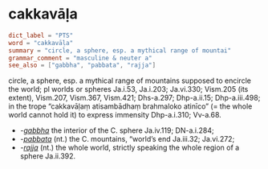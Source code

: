 # cakkavāḷa

``` toml
dict_label = "PTS"
word = "cakkavāḷa"
summary = "circle, a sphere, esp. a mythical range of mountai"
grammar_comment = "masculine & neuter a"
see_also = ["gabbha", "pabbata", "rajja"]
```

circle, a sphere, esp. a mythical range of mountains supposed to encircle the world; pl worlds or spheres Ja.i.53, Ja.i.203; Ja.vi.330; Vism.205 (its extent), Vism.207, Vism.367, Vism.421; Dhs\-a.297; Dhp\-a.ii.15; Dhp\-a.iii.498; in the trope “cakkavāḷaṃ atisambādhaṃ brahmaloko atinīco” (= the whole world cannot hold it) to express immensity Dhp\-a.i.310; Vv\-a.68.

* *\-[gabbha](gabbha.md)* the interior of the C. sphere Ja.iv.119; DN\-a.i.284;
* *\-[pabbata](pabbata.md)* (nt.) the C. mountains, “world’s end Ja.iii.32; Ja.vi.272;
* *\-[rajja](rajja.md)* (nt.) the whole world, strictly speaking the whole region of a sphere Ja.ii.392.

